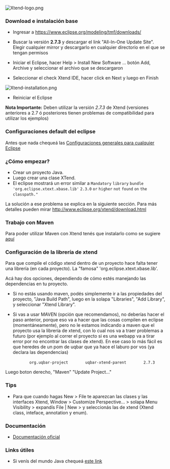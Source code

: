 ![](Xtend-logo.png "Xtend-logo.png")

### Download e instalación base

-   Ingresar a <https://www.eclipse.org/modeling/tmf/downloads/>

<!-- -->

-   Buscar la versión **2.7.3** y descargar el link "All-In-One Update Site". Elegir cualquier mirror y descargarlo en cualquier directorio en el que se tengan permisos

<!-- -->

-   Iniciar el Eclipse, hacer Help &gt; Install New Software ... botón Add, Archive y seleccionar el archivo que se descargaron

<!-- -->

-   Seleccionar el check Xtend IDE, hacer click en Next y luego en Finish

![](Xtend-installation.png "Xtend-installation.png")

-   Reiniciar el Eclipse

**Nota Importante:** Deben utilizar la versión *2.7.3* de Xtend (versiones anteriores a 2.7 ó posteriores tienen problemas de compatibilidad para utilizar los ejemplos)

### Configuraciones default del eclipse

Antes que nada chequeá las [Configuraciones generales para cualquier Eclipse](configuraciones-generales-para-cualquier-eclipse.md)

### ¿Cómo empezar?

-   Crear un proyecto Java.
-   Luego crear una clase XTend.
-   El eclipse mostrará un error similar a `Mandatory` `library` `bundle` `'org.eclipse.xtext.xbase.lib'` `2.3.0` `or` `higher` `not` `found` `on` `the` `classpath."`

La solución a ese problema se explica en la siguiente sección. Para más detalles pueden mirar <http://www.eclipse.org/xtend/download.html>

### Trabajo con Maven

Para poder utilizar Maven con Xtend tenés que instalarlo como se sugiere [aquí](http://uqbar-wiki.org/index.php?title=Gu%C3%ADa_de_Instalaci%C3%B3n_de_Maven)

### Configuración de la librería de xtend

Para que compile el código xtend dentro de un proyecto hace falta tener una librería (en cada proyecto). La "famosa" 'org.eclipse.xtext.xbase.lib'.

Acá hay dos opciones, dependiendo de cómo estés manejando las dependencias en tu proyecto.

-   Si no estás usando maven, podés simplemente ir a las propiedades del proyecto, "Java Build Path", luego en la solapa "Libraries", "Add Library", y seleccionar "Xtend Library".

<!-- -->

-   Si vas a usar MAVEN (opción que recomendamos), no deberías hacer el paso anterior, porque eso va a hacer que las cosas compilen en eclipse (momentáneamente), pero no le estamos indicando a maven que el proyecto usa la librería de xtend, con lo cual nos va a traer problemas a futuro (por ejemplo al correr el proyecto si es una webapp va a tirar error por no encontrar las clases de xtend). En ese caso lo más fácil es que heredes de un pom de uqbar que ya hace el laburo por vos (ya declara las dependencias)

`   `<parent>
`       `<groupId>`org.uqbar-project`</groupId>
`       `<artifactId>`uqbar-xtend-parent`</artifactId>
`       `<version>`2.7.3`</version>
`   `</parent>

Luego boton derecho, "Maven" "Update Project..."

### Tips

-   Para que cuando hagas New &gt; File te aparezcan las clases y las interfaces Xtend, Window &gt; Customize Perspective... &gt; solapa Menu Visibility &gt; expandís File | New &gt; y seleccionás las de xtend (Xtend class, inteface, annotation y enum).

### Documentación

-   [Documentación oficial](http://www.eclipse.org/xtend/documentation.html)

### Links útiles

-   Si venís del mundo Java chequeá [este link](http://jnario.org/org/jnario/jnario/documentation/20FactsAboutXtendSpec.html)

